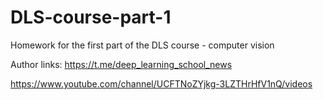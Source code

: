 # DLS-course-part-1
Homework for the first part of the DLS course - computer vision

Author links:
https://t.me/deep_learning_school_news

https://www.youtube.com/channel/UCFTNoZYjkg-3LZTHrHfV1nQ/videos
